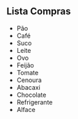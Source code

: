 ## Lista Compras 

- Pão
- Café
- Suco
- Leite
- Ovo
- Feijão
- Tomate
- Cenoura
- Abacaxi
- Chocolate
- Refrigerante
- Alface
